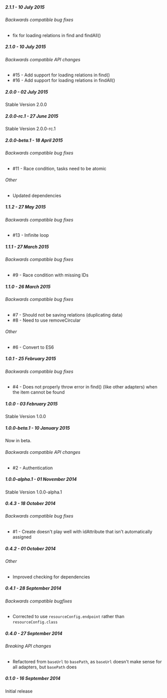 ##### 2.1.1 - 10 July 2015

###### Backwards compatible bug fixes
- fix for loading relations in find and findAll()

##### 2.1.0 - 10 July 2015

###### Backwards compatible API changes
- #15 - Add support for loading relations in find()
- #16 - Add support for loading relations in findAll()

##### 2.0.0 - 02 July 2015

Stable Version 2.0.0

##### 2.0.0-rc.1 - 27 June 2015

Stable Version 2.0.0-rc.1

##### 2.0.0-beta.1 - 18 April 2015

###### Backwards compatible bug fixes
- #11 - Race condition, tasks need to be atomic

###### Other
- Updated dependencies

##### 1.1.2 - 27 May 2015

###### Backwards compatible bug fixes
- #13 - Infinite loop

##### 1.1.1 - 27 March 2015

###### Backwards compatible bug fixes
- #9 - Race condition with missing IDs

##### 1.1.0 - 26 March 2015

###### Backwards compatible bug fixes
- #7 - Should not be saving relations (duplicating data)
- #8 - Need to use removeCircular

###### Other
- #6 - Convert to ES6

##### 1.0.1 - 25 February 2015

###### Backwards compatible bug fixes
- #4 - Does not properly throw error in find() (like other adapters) when the item cannot be found

##### 1.0.0 - 03 February 2015

Stable Version 1.0.0

##### 1.0.0-beta.1 - 10 January 2015

Now in beta.

###### Backwards compatible API changes
- #2 - Authentication

##### 1.0.0-alpha.1 - 01 November 2014

Stable Version 1.0.0-alpha.1

##### 0.4.3 - 18 October 2014

###### Backwards compatible bug fixes
- #1 - Create doesn't play well with idAttribute that isn't automatically assigned

##### 0.4.2 - 01 October 2014

###### Other
- Improved checking for dependencies

##### 0.4.1 - 28 September 2014

###### Backwards compatible bugfixes
- Corrected to use `resourceConfig.endpoint` rather than `resourceConfig.class`

##### 0.4.0 - 27 September 2014

###### Breaking API changes
- Refactored from `baseUrl` to `basePath`, as `baseUrl` doesn't make sense for all adapters, but `basePath` does

##### 0.1.0 - 16 September 2014

Initial release
